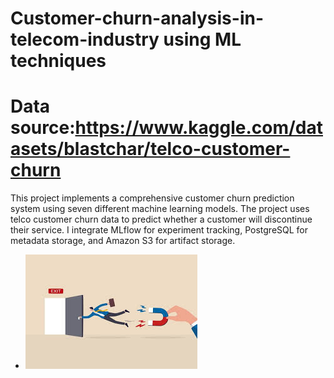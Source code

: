 # Customer-churn-analysis-in-telecom-industry using ML techniques
# Data source:https://www.kaggle.com/datasets/blastchar/telco-customer-churn

This project implements a comprehensive customer churn prediction system using seven different machine learning models. The project uses telco customer churn data to predict whether a customer will discontinue their service. I integrate MLflow for experiment tracking, PostgreSQL for metadata storage, and Amazon S3 for artifact storage.
- ![alt text](download.jpeg)